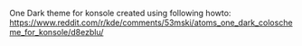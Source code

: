 One Dark theme for konsole created using following howto:
https://www.reddit.com/r/kde/comments/53mski/atoms_one_dark_coloscheme_for_konsole/d8ezblu/
